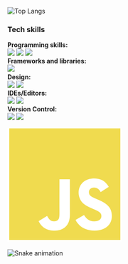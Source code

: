 ![Top Langs](https://github-readme-stats.vercel.app/api/top-langs/?username=Anna12god&layout=compact)

### Tech skills  
**Programming skills:**  
![](https://shields.io/badge/-HTML5-orange) 
![](https://shields.io/badge/-CSS3-blue) 
![](https://shields.io/badge/-JavaScript-yellow)   
**Frameworks and libraries:**  
![](https://shields.io/badge/-Sass-ff69b4)  
**Design:**   
![](https://shields.io/badge/-Figma-important) 
![](https://shields.io/badge/-Canva-9cf)  
**IDEs/Editors:**  
![](https://shields.io/badge/-Visual_Studio_Code-informational) 
![](https://shields.io/badge/-Sublime_Text-inactive)  
**Version Control:**   
![](https://shields.io/badge/-Git-orange) 
![](https://shields.io/badge/-GitHub-inactive)

<!-- https://github.com/Ileriayo/markdown-badges -->

![](https://raw.githubusercontent.com/devicons/devicon/master/icons/javascript/javascript-plain.svg)
<!-- <img align="center" alt="Rafa-Ts" height="30" width="40" src="https://raw.githubusercontent.com/devicons/devicon/master/icons/typescript/typescript-plain.svg">
  <img align="center" alt="Rafa-React" height="30" width="40" src="https://raw.githubusercontent.com/devicons/devicon/master/icons/react/react-original.svg">
  <img align="center" alt="Rafa-HTML" height="30" width="40" src="https://raw.githubusercontent.com/devicons/devicon/master/icons/html5/html5-original.svg">
  <img align="center" alt="Rafa-CSS" height="30" width="40" src="https://raw.githubusercontent.com/devicons/devicon/master/icons/css3/css3-original.svg">
  <img align="center" alt="Rafa-Python" height="30" width="40" src="https://raw.githubusercontent.com/devicons/devicon/master/icons/python/python-original.svg">
  <img align="center" alt="Rafa-Csharp" height="30" width="40" src="https://raw.githubusercontent.com/devicons/devicon/master/icons/csharp/csharp-original.svg">
  <img align="right" alt="Rafa-pic" height="150" style="border-radius:50px;" src="https://media.discordapp.net/attachments/639956127056134178/890373478988013628/Publicacoes_Instagram_1_1.png?width=676&height=676"> -->

![Snake animation](https://github.com/Anna12god/Anna12god/blob/output/github-contribution-grid-snake.svg)
